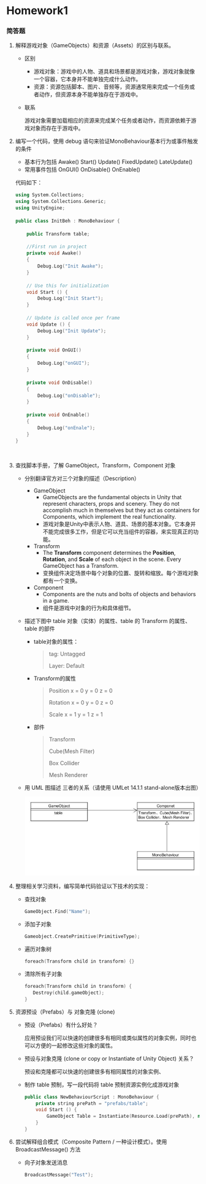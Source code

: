 # Homework1

### 简答题

1. 解释游戏对象（GameObjects）和资源（Assets）的区别与联系。

   * 区别

     * 游戏对象：游戏中的人物、道具和场景都是游戏对象，游戏对象就像一个容器，它本身并不能单独完成什么动作。
     * 资源：资源包括脚本、图片、音频等，资源通常用来完成一个任务或者动作，但资源本身不能单独存在于游戏中。

   * 联系

     游戏对象需要加载相应的资源来完成某个任务或者动作，而资源依赖于游戏对象而存在于游戏中。

2. 编写一个代码，使用 debug 语句来验证MonoBehaviour基本行为或事件触发的条件

   * 基本行为包括 Awake() Start() Update() FixedUpdate() LateUpdate()
   * 常用事件包括 OnGUI() OnDisable() OnEnable()

   代码如下：

   ```c++
   using System.Collections;
   using System.Collections.Generic;
   using UnityEngine;

   public class InitBeh : MonoBehaviour {

       public Transform table;

       //First run in project
       private void Awake()
       {
           Debug.Log("Init Awake");
       }

       // Use this for initialization
       void Start () {
           Debug.Log("Init Start");
       }

       // Update is called once per frame
       void Update () {
           Debug.Log("Init Update");
       }

       private void OnGUI()
       {
           Debug.Log("onGUI");
       }

       private void OnDisable()
       {
           Debug.Log("onDisable");
       }

       private void OnEnable()
       {
           Debug.Log("onEnale");
       }
   }
   ```

   ​

3. 查找脚本手册，了解 GameObject，Transform，Component 对象

   * 分别翻译官方对三个对象的描述（Description）
     * GameObject
       * GameObjects are the fundamental objects in Unity that represent characters, props and scenery. They do not accomplish much in themselves but they act as containers for Components, which implement the real functionality.
       * 游戏对象是Unity中表示人物、道具、场景的基本对象。它本身并不能完成很多工作，但是它可以充当组件的容器，来实现真正的功能。
     * Transform
       * The **Transform** component determines the **Position**, **Rotation**, and **Scale** of each object in the scene. Every GameObject has a Transform.
       * 变换组件决定场景中每个对象的位置、旋转和缩放。每个游戏对象都有一个变换。
     * Component
       * Components are the nuts and bolts of objects and behaviors in a game.
       * 组件是游戏中对象的行为和具体细节。


   * 描述下图中 table 对象（实体）的属性、table 的 Transform 的属性、 table 的部件

     * table对象的属性：

       >tag: Untagged
       >
       >Layer: Default

     * Transform的属性

       > Position x = 0  y = 0  z = 0
       >
       > Rotation x = 0  y = 0  z = 0
       >
       > Scale x = 1  y = 1  z = 1

     * 部件

       > Transform
       >
       > Cube(Mesh Filter)
       >
       > Box Collider
       >
       > Mesh Renderer

   * 用 UML 图描述 三者的关系（请使用 UMLet 14.1.1 stand-alone版本出图）

     ![picture](https://github.com/GitSpreed/Unity3D-Homework/blob/master/homework1/picture/new.jpg?raw=true)

4. 整理相关学习资料，编写简单代码验证以下技术的实现：

   * 查找对象

     ```c++
     GameObject.Find("Name");
     ```

   * 添加子对象

     ```c++
     Gameobject.CreatePrimitive(PrimitiveType);
     ```

   * 遍历对象树

     ```c++
     foreach(Transform child in transform) {}
     ```

   * 清除所有子对象

     ```c++
     foreach(Transform child in transform) {
        Destroy(child.gameObject);
     }
     ```

5. 资源预设（Prefabs）与 对象克隆 (clone)

   * 预设（Prefabs）有什么好处？

     应用预设我们可以快速的创建很多有相同或类似属性的对象实例，同时也可以方便的一起修改这些对象的属性。

   * 预设与对象克隆 (clone or copy or Instantiate of Unity Object) 关系？

     预设和克隆都可以快速的创建很多有相同属性的对象实例、

   * 制作 table 预制，写一段代码将 table 预制资源实例化成游戏对象

     ```c++
     public class NewBehaviourScript : MonoBehaviour {
         private string prePath = "prefabs/table";
         void Start () {
             GameObject Table = Instantiate(Resource.Load(prePath), new Vector(4,0,0),Quaternion.identity) as GameObject;
         }
     }
     ```

6. 尝试解释组合模式（Composite Pattern / 一种设计模式）。使用 BroadcastMessage() 方法

   * 向子对象发送消息

     ```c++
     BroadcastMessage("Test");
     ```

     ​